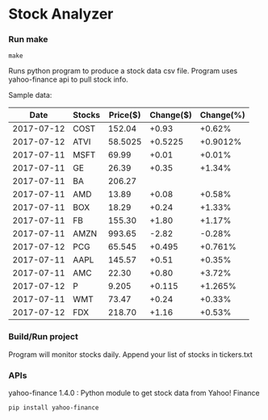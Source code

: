 # Stock Analyzer

### Run make
```
make
```

Runs python program to produce a stock data csv file. Program uses yahoo-finance api to pull stock info.

Sample data:

| Date| Stocks| Price($)| Change($)| Change(%) | 
| --- | --- | --- | --- | ---  | 
| 2017-07-12| COST| 152.04| +0.93| +0.62% | 
| 2017-07-12| ATVI| 58.5025| +0.5225| +0.9012% | 
| 2017-07-11| MSFT| 69.99| +0.01| +0.01% | 
| 2017-07-11| GE| 26.39| +0.35| +1.34% | 
| 2017-07-11| BA| 206.27| |  | 
| 2017-07-11| AMD| 13.89| +0.08| +0.58% | 
| 2017-07-11| BOX| 18.29| +0.24| +1.33% | 
| 2017-07-11| FB| 155.30| +1.80| +1.17% | 
| 2017-07-11| AMZN| 993.65| -2.82| -0.28% | 
| 2017-07-12| PCG| 65.545| +0.495| +0.761% | 
| 2017-07-11| AAPL| 145.57| +0.51| +0.35% | 
| 2017-07-11| AMC| 22.30| +0.80| +3.72% | 
| 2017-07-12| P| 9.205| +0.115| +1.265% | 
| 2017-07-11| WMT| 73.47| +0.24| +0.33% | 
| 2017-07-12| FDX| 218.70| +1.16| +0.53% | 

### Build/Run project

Program will monitor stocks daily. Append your list of stocks in tickers.txt

### APIs
yahoo-finance 1.4.0 : Python module to get stock data from Yahoo! Finance

```
pip install yahoo-finance
```


